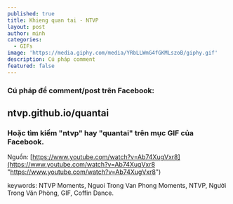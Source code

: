```yaml
---
published: true
title: Khieng quan tai - NTVP
layout: post
author: minh
categories:
  - GIFs
image: 'https://media.giphy.com/media/YRbLLWmG4fGKMLszoB/giphy.gif'
description: Cú pháp comment
featured: false
---
```

### Cú pháp để comment/post trên Facebook: 
## ntvp.github.io/quantai

### Hoặc tìm kiếm "ntvp" hay "quantai" trên mục GIF của Facebook.

Nguồn: [https://www.youtube.com/watch?v=Ab74XugVxr8](https://www.youtube.com/watch?v=Ab74XugVxr8 "https://www.youtube.com/watch?v=Ab74XugVxr8")


keywords: NTVP Moments, Nguoi Trong Van Phong Moments, NTVP, Người Trong Văn Phòng, GIF, Coffin Dance.
